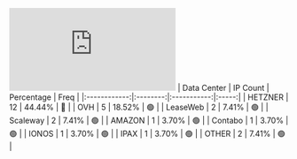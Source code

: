 ![Diagramm](https://github.com/obajay/StateSync-snapshots/blob/main/Projects/AndromedaProtocol/1/README.md)
| Data Center | IP Count | Percentage | Freq |
|:------------:|:--------:|:-----------:|:-----:|
| HETZNER | 12 | 44.44% | 🔴 |
| OVH | 5 | 18.52% | 🟢 |
| LeaseWeb | 2 | 7.41% | 🟢 |
| Scaleway | 2 | 7.41% | 🟢 |
| AMAZON | 1 | 3.70% | 🟢 |
| Contabo | 1 | 3.70% | 🟢 |
| IONOS | 1 | 3.70% | 🟢 |
| IPAX | 1 | 3.70% | 🟢 |
| OTHER | 2 | 7.41% | 🟢 |